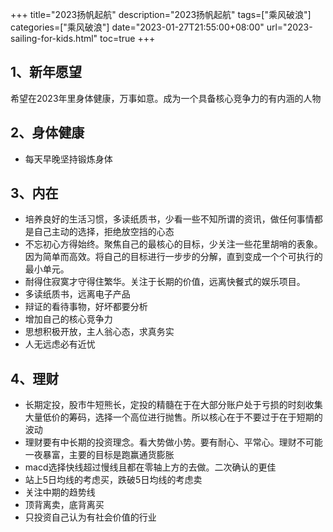 +++
title="2023扬帆起航"
description="2023扬帆起航"
tags=["乘风破浪"]
categories=["乘风破浪"]
date="2023-01-27T21:55:00+08:00" 
url="2023-sailing-for-kids.html"
toc=true
+++

## 1、新年愿望

希望在2023年里身体健康，万事如意。成为一个具备核心竞争力的有内涵的人物

## 2、身体健康

+ 每天早晚坚持锻炼身体

## 3、内在

+ 培养良好的生活习惯，多读纸质书，少看一些不知所谓的资讯，做任何事情都是自己主动的选择，拒绝放空挡的心态
+ 不忘初心方得始终。聚焦自己的最核心的目标，少关注一些花里胡哨的表象。因为简单而高效。将自己的目标进行一步步的分解，直到变成一个个可执行的最小单元。
+ 耐得住寂寞才守得住繁华。关注于长期的价值，远离快餐式的娱乐项目。
+ 多读纸质书，远离电子产品
+ 辩证的看待事物，好坏都要分析
+ 增加自己的核心竞争力
+ 思想积极开放，主人翁心态，求真务实
+ 人无远虑必有近忧

## 4、理财

+ 长期定投，股市牛短熊长，定投的精髓在于在大部分账户处于亏损的时刻收集大量低价的筹码，选择一个高位进行抛售。所以核心在于不要过于在于短期的波动
+ 理财要有中长期的投资理念。看大势做小势。要有耐心、平常心。理财不可能一夜暴富，主要的目标是跑赢通货膨胀
+ macd选择快线超过慢线且都在零轴上方的去做。二次确认的更佳
+ 站上5日均线的考虑买，跌破5日均线的考虑卖
+ 关注中期的趋势线
+ 顶背离卖，底背离买
+ 只投资自己认为有社会价值的行业

